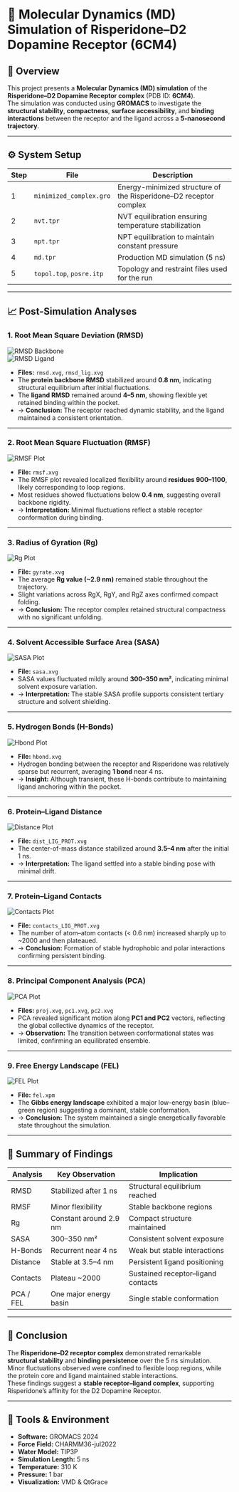 # 🧬 Molecular Dynamics (MD) Simulation of Risperidone–D2 Dopamine Receptor (6CM4)

## 🧠 Overview
This project presents a **Molecular Dynamics (MD) simulation** of the **Risperidone–D2 Dopamine Receptor complex** (PDB ID: **6CM4**).  
The simulation was conducted using **GROMACS** to investigate the **structural stability**, **compactness**, **surface accessibility**, and **binding interactions** between the receptor and the ligand across a **5-nanosecond trajectory**.

---

## ⚙️ System Setup

| Step | File | Description |
|------|------|-------------|
| 1 | `minimized_complex.gro` | Energy-minimized structure of the Risperidone–D2 receptor complex |
| 2 | `nvt.tpr` | NVT equilibration ensuring temperature stabilization |
| 3 | `npt.tpr` | NPT equilibration to maintain constant pressure |
| 4 | `md.tpr` | Production MD simulation (5 ns) |
| 5 | `topol.top`, `posre.itp` | Topology and restraint files used for the run |

---

## 📈 Post-Simulation Analyses

### 1. Root Mean Square Deviation (RMSD)
![RMSD Backbone](images/rmsd.png)  
![RMSD Ligand](images/rmsd_lig.png)

- **Files:** `rmsd.xvg`, `rmsd_lig.xvg`
- The **protein backbone RMSD** stabilized around **0.8 nm**, indicating structural equilibrium after initial fluctuations.  
- The **ligand RMSD** remained around **4–5 nm**, showing flexible yet retained binding within the pocket.  
- → **Conclusion:** The receptor reached dynamic stability, and the ligand maintained a consistent orientation.

---

### 2. Root Mean Square Fluctuation (RMSF)
![RMSF Plot](images/rmsf.png)

- **File:** `rmsf.xvg`
- The RMSF plot revealed localized flexibility around **residues 900–1100**, likely corresponding to loop regions.  
- Most residues showed fluctuations below **0.4 nm**, suggesting overall backbone rigidity.  
- → **Interpretation:** Minimal fluctuations reflect a stable receptor conformation during binding.

---

### 3. Radius of Gyration (Rg)
![Rg Plot](images/rog.png)

- **File:** `gyrate.xvg`
- The average **Rg value (~2.9 nm)** remained stable throughout the trajectory.  
- Slight variations across RgX, RgY, and RgZ axes confirmed compact folding.  
- → **Conclusion:** The receptor complex retained structural compactness with no significant unfolding.

---

### 4. Solvent Accessible Surface Area (SASA)
![SASA Plot](images/sasa.png)

- **File:** `sasa.xvg`
- SASA values fluctuated mildly around **300–350 nm²**, indicating minimal solvent exposure variation.  
- → **Interpretation:** The stable SASA profile supports consistent tertiary structure and solvent shielding.

---

### 5. Hydrogen Bonds (H-Bonds)
![Hbond Plot](images/hbond.png)

- **File:** `hbond.xvg`
- Hydrogen bonding between the receptor and Risperidone was relatively sparse but recurrent, averaging **1 bond** near 4 ns.  
- → **Insight:** Although transient, these H-bonds contribute to maintaining ligand anchoring within the pocket.

---

### 6. Protein–Ligand Distance
![Distance Plot](images/dis.png)

- **File:** `dist_LIG_PROT.xvg`
- The center-of-mass distance stabilized around **3.5–4 nm** after the initial 1 ns.  
- → **Interpretation:** The ligand settled into a stable binding pose with minimal drift.

---

### 7. Protein–Ligand Contacts
![Contacts Plot](images/contact.png)

- **File:** `contacts_LIG_PROT.xvg`
- The number of atom–atom contacts (< 0.6 nm) increased sharply up to ~2000 and then plateaued.  
- → **Conclusion:** Formation of stable hydrophobic and polar interactions confirming persistent binding.

---

### 8. Principal Component Analysis (PCA)
![PCA Plot](images/pca.png)

- **Files:** `proj.xvg`, `pc1.xvg`, `pc2.xvg`
- PCA revealed significant motion along **PC1 and PC2** vectors, reflecting the global collective dynamics of the receptor.  
- → **Observation:** The transition between conformational states was limited, confirming an equilibrated ensemble.

---

### 9. Free Energy Landscape (FEL)
![FEL Plot](images/fel.png)

- **File:** `fel.xpm`
- The **Gibbs energy landscape** exhibited a major low-energy basin (blue–green region) suggesting a dominant, stable conformation.  
- → **Conclusion:** The system maintained a single energetically favorable state throughout the simulation.

---

## 🧩 Summary of Findings

| Analysis | Key Observation | Implication |
|-----------|----------------|-------------|
| RMSD | Stabilized after 1 ns | Structural equilibrium reached |
| RMSF | Minor flexibility | Stable backbone regions |
| Rg | Constant around 2.9 nm | Compact structure maintained |
| SASA | 300–350 nm² | Consistent solvent exposure |
| H-Bonds | Recurrent near 4 ns | Weak but stable interactions |
| Distance | Stable at 3.5–4 nm | Persistent ligand positioning |
| Contacts | Plateau ~2000 | Sustained receptor–ligand contacts |
| PCA / FEL | One major energy basin | Single stable conformation |

---

## 💬 Conclusion
The **Risperidone–D2 receptor complex** demonstrated remarkable **structural stability** and **binding persistence** over the 5 ns simulation.  
Minor fluctuations observed were confined to flexible loop regions, while the protein core and ligand maintained stable interactions.  
These findings suggest a **stable receptor–ligand complex**, supporting Risperidone’s affinity for the D2 Dopamine Receptor.

---

## 🧪 Tools & Environment
- **Software:** GROMACS 2024  
- **Force Field:** CHARMM36-jul2022  
- **Water Model:** TIP3P  
- **Simulation Length:** 5 ns  
- **Temperature:** 310 K  
- **Pressure:** 1 bar  
- **Visualization:** VMD & QtGrace

